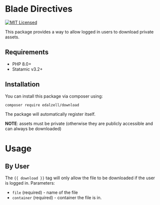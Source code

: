 # Blade Directives

[![MIT Licensed](https://img.shields.io/badge/license-MIT-brightgreen.svg?style=flat-square)](LICENSE.md)

This package provides a way to allow logged in users to download private assets.

## Requirements

- PHP 8.0+
- Statamic v3.2+

## Installation

You can install this package via composer using:

```bash
composer require edalzell/download
```

The package will automatically register itself.

**NOTE**: assets must be private (otherwise they are publicly accessible and can always be downloaded)

# Usage

## By User

The `{{ download }}` tag will only allow the file to be downloaded if the user is logged in.
Parameters:

* `file` (required) - name of the file
* `container` (required) - container the file is in.
